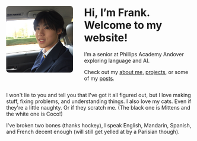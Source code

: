 <div style="display: flex; align-items: center; gap: 30px;">
  <img src="/images/ProfilePhoto.jpg" alt="Profile photo" style="width: 180px; border-radius: 8px;">
  <div>
    <h1>Hi, I’m Frank. Welcome to my website!</h1>
    <p>I’m a senior at Phillips Academy Andover exploring language and AI.</p>
    <p>Check out my <a href="/about">about me</a>, <a href="/projects">projects</a>, or some of my <a href="/posts">posts</a>.</p>
  </div>
</div>

I won't lie to you and tell you that I've got it all figured out, but I love making stuff, fixing problems, and understanding things. I also love my cats. Even if they're a little naughty. Or if they scratch me. (The black one is Mittens and the white one is Coco!)

I've broken two bones (thanks hockey), I speak English, Mandarin, Spanish, and French decent enough (will still get yelled at by a Parisian though). 